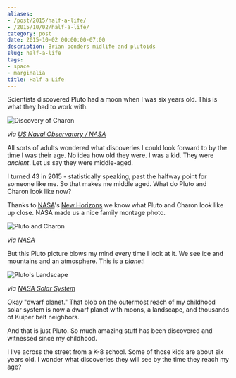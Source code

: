 ```yaml
---
aliases:
- /post/2015/half-a-life/
- /2015/10/02/half-a-life/
category: post
date: 2015-10-02 00:00:00-07:00
description: Brian ponders midlife and plutoids
slug: half-a-life
tags:
- space
- marginalia
title: Half a Life
---
```


Scientists discovered Pluto had a moon when I was six years old. This is what they had to work with.

![Discovery of Charon](attachments/img/2015/Charon_Discovery.jpg)

*via [US Naval Observatory / NASA](http://solarsystem.nasa.gov/galleries/charon-discovery-image)*

All sorts of adults wondered what discoveries I could look forward to by the time I was their age. No idea how old they were. I was a kid. They were *ancient*. Let us say they were middle-aged.

I turned 43 in 2015 - statistically speaking, past the halfway point for someone like me. So that makes me middle aged. What do Pluto and  Charon look like now?

Thanks to [NASA](https://www.nasa.gov)'s [New Horizons](https://www.nasa.gov/mission_pages/newhorizons/main/index.html) we know what Pluto and Charon look like up close. NASA made us a nice family montage photo.

![Pluto and Charon](attachments/img/2015/nh-pluto-charon-v2-10-1-15.jpg)

*via [NASA](https://www.nasa.gov/feature/pluto-s-big-moon-charon-reveals-a-colorful-and-violent-history)*

But this Pluto picture blows my mind every time I look at it. We see ice and mountains and an atmosphere. This is a *planet*!

![Pluto's Landscape](attachments/img/2015/new-horizons-pluto.png)

*via [NASA Solar System](http://solarsystem.nasa.gov/galleries/closer-look-majestic-mountains-and-frozen-plains)*

Okay "dwarf planet." That blob on the outermost reach of my childhood solar system is now a dwarf planet with moons, a landscape, and thousands of Kuiper belt neighbors.

And that is just Pluto. So much amazing stuff has been discovered and witnessed since my childhood.

I live across the street from a K-8 school. Some of those kids are about six years old. I wonder what discoveries they will see by the time they reach my age?
